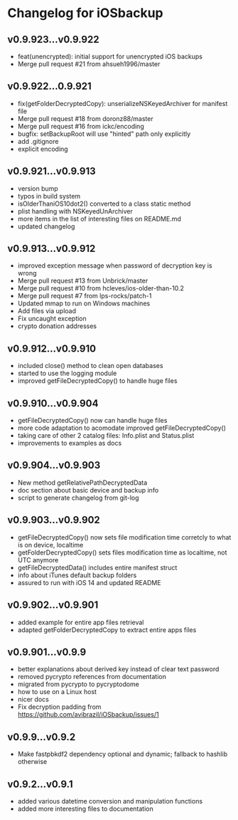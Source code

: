 # Changelog for iOSbackup

## v0.9.923...v0.9.922
* feat(unencrypted): initial support for unencrypted iOS backups
* Merge pull request #21 from ahsueh1996/master

## v0.9.922...0.9.921
* fix(getFolderDecryptedCopy): unserializeNSKeyedArchiver for manifest file
* Merge pull request #18 from doronz88/master
* Merge pull request #16 from ickc/encoding
* bugfix: setBackupRoot will use "hinted" path only explicitly
* add .gitignore
* explicit encoding

## v0.9.921...v0.9.913
* version bump
* typos in build system
* isOlderThaniOS10dot2() converted to a class static method
* plist handling with NSKeyedUnArchiver
* more items in the list of interesting files on README.md
* updated changelog

## v0.9.913...v0.9.912
* improved exception message when password of decryption key is wrong
* Merge pull request #13 from Unbrick/master
* Merge pull request #10 from hcleves/ios-older-than-10.2
* Merge pull request #7 from lps-rocks/patch-1
* Updated mmap to run on Windows machines
* Add files via upload
* Fix uncaught exception
* crypto donation addresses

## v0.9.912...v0.9.910
* included close() method to clean open databases
* started to use the logging module
* improved getFileDecryptedCopy() to handle huge files

## v0.9.910...v0.9.904
* getFileDecryptedCopy() now can handle huge files
* more code adaptation to acomodate improved getFileDecryptedCopy()
* taking care of other 2 catalog files: Info.plist and Status.plist
* improvements to examples as docs

## v0.9.904...v0.9.903
* New method getRelativePathDecryptedData
* doc section about basic device and backup info
* script to generate changelog from git-log

## v0.9.903...v0.9.902
* getFileDecryptedCopy() now sets file modification time corretcly to what is on device, localtime
* getFolderDecryptedCopy() sets files modification time as localtime, not UTC anymore
* getFileDecryptedData() includes entire manifest struct
* info about iTunes default backup folders
* assured to run with iOS 14 and updated README

## v0.9.902...v0.9.901
* added example for entire app files retrieval
* adapted getFolderDecryptedCopy to extract entire apps files

## v0.9.901...v0.9.9
* better explanations about derived key instead of clear text password
* removed pycrypto references from documentation
* migrated from pycrypto to pycryptodome
* how to use on a Linux host
* nicer docs
* Fix decryption padding from https://github.com/avibrazil/iOSbackup/issues/1

## v0.9.9...v0.9.2
* Make fastpbkdf2 dependency optional and dynamic; fallback to hashlib otherwise

## v0.9.2...v0.9.1
* added various datetime conversion and manipulation functions
* added more interesting files to documentation
